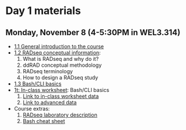 # Day 1 materials

## Monday, November 8 (4-5:30PM in WEL3.314)

* [1.1 General introduction to the course](https://github.com/eachambers/UNAMtraining/blob/main/Day1/1.1_Welcome.pdf)
* [1.2 RADseq conceptual information](https://github.com/eachambers/UNAMtraining/blob/main/Day1/1.2_RADseq_conceptual.pdf):
    1. What is RADseq and why do it?
    2. ddRAD conceptual methodology
    3. RADseq terminology
    4. How to design a RADseq study
* [1.3 Bash/CLI basics](https://github.com/eachambers/UNAMtraining/blob/main/Day1/1.3_Bash_intro.pdf)
* [1t: In-class worksheet](https://github.com/eachambers/UNAMtraining/blob/main/Day1/1t_Bash_tutorial.docx): Bash/CLI basics
    1. [Link to in-class worksheet data](https://utexas.box.com/s/qybj49agfq13556v00yj2dfhc7o40m1u)
    2. [Link to advanced data](https://utexas.box.com/s/805qg0ezhfmhcsnc384h0x9or49ej5kr)
* Course extras:
    1. [RADseq laboratory description](https://github.com/eachambers/UNAMtraining/blob/main/Day1/1.0_RADseq_laboratory.pdf)
    2. [Bash cheat sheet](https://github.com/eachambers/UNAMtraining/blob/main/Day1/bash_cheat_sheet.pdf)
